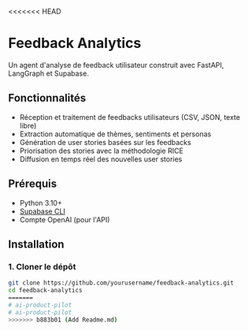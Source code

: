 <<<<<<< HEAD
# Feedback Analytics

Un agent d'analyse de feedback utilisateur construit avec FastAPI, LangGraph et Supabase.

## Fonctionnalités

- Réception et traitement de feedbacks utilisateurs (CSV, JSON, texte libre)
- Extraction automatique de thèmes, sentiments et personas
- Génération de user stories basées sur les feedbacks
- Priorisation des stories avec la méthodologie RICE
- Diffusion en temps réel des nouvelles user stories

## Prérequis

- Python 3.10+
- [Supabase CLI](https://supabase.com/docs/guides/cli)
- Compte OpenAI (pour l'API)

## Installation

### 1. Cloner le dépôt

```bash
git clone https://github.com/yourusername/feedback-analytics.git
cd feedback-analytics
=======
# ai-product-pilot
# ai-product-pilot
>>>>>>> b883b01 (Add Readme.md)
